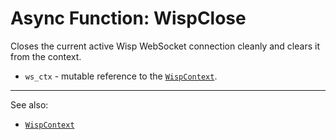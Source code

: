 # Async Function: WispClose

Closes the current active Wisp WebSocket connection cleanly and clears it from the context.

- `ws_ctx` - mutable reference to the [`WispContext`](./WispContext.md).

---

See also:

- [`WispContext`](./WispContext.md)
